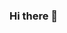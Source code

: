 ### Hi there 👋

<!--
**LeonardoGSena/LeonardoGSena** is a ✨ _special_ ✨ repository because its `README.md` (this file) appears on your GitHub profile.

Here are some ideas to get you started:

- 🔭 I’m currently seeking a job position as a Back end developer.
- 🌱 I’m currently learning c# / ASP.Net.
- ⚡ Fun fact: Love Chess!
-->
